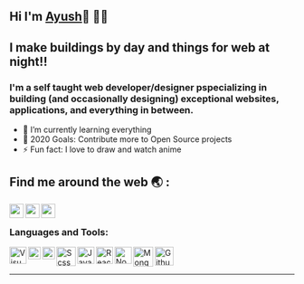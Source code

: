  
## Hi I'm [Ayush](website)👋 👨‍💻 



## I make buildings by day and things for web at night!!
### I'm a self taught web developer/designer pspecializing in building (and occasionally designing) exceptional websites, applications, and everything in between.

- 🌱 I’m currently learning everything 
- 🥅 2020 Goals: Contribute more to Open Source projects
- ⚡ Fun fact: I love to draw and watch anime



## Find me around the web :earth_asia: :

[<img align="left" alt="codeSTACKr.com" width="25px" src="http://kabramkrafts.com/wp-content/uploads/2017/04/earth.svg" />][website] 
[<img align="left" alt="codeSTACKr | LinkedIn" width="25px" src="https://cdn.worldvectorlogo.com/logos/linkedin-icon-2.svg" />][linkedin] 
[<img align="left" alt="codeSTACKr | Instagram" width="25px" src="https://cdn.worldvectorlogo.com/logos/instagram-2016.svg" />][instagram] 

<br />

### Languages and Tools:

<img align="left" alt="Visual Studio Code" width="30px" src="https://cdn.worldvectorlogo.com/logos/visual-studio-code-1.svg"  />
<img align="left" alt="HTML5" width="22px" src="https://cdn.worldvectorlogo.com/logos/html-5.svg" />
<img align="left" alt="CSS3" width="22px" src="https://cdn.worldvectorlogo.com/logos/css-5.svg" />
<img align="left" alt="Scss" width="34x" src="https://cdn.worldvectorlogo.com/logos/sass-1.svg" />
<img align="left" alt="Javascript" width="30px" src="https://cdn.worldvectorlogo.com/logos/javascript.svg" />
<img align="left" alt="React" width="30px" src="https://cdn.worldvectorlogo.com/logos/react-1.svg" />
<img align="left" alt="Node.js" width="30px"  src="https://cdn.worldvectorlogo.com/logos/nodejs-icon.svg" />
<img align="left" alt="MongoDB" width="35px" src="https://cdn.worldvectorlogo.com/logos/mongodb-icon-1.svg" />
<img align="left" alt="Github" width="33px" src="https://cdn.worldvectorlogo.com/logos/github-icon-1.svg" />
<br/>
<br/>



---

[website]: https://webdevayush.herokuapp.com/
[instagram]: https://www.instagram.com/_ayushguptaa/
[linkedin]: https://www.linkedin.com/in/ayush-gupta-54a855139/

